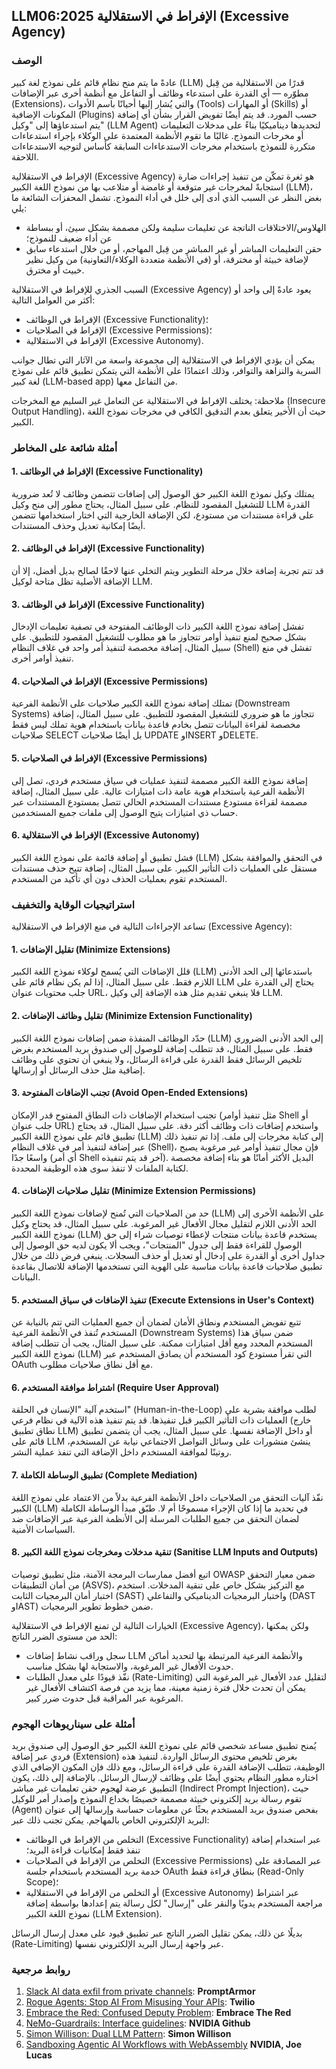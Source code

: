 ## LLM06:2025 الإفراط في الاستقلالية (Excessive Agency)

### الوصف 

عادةً ما يتم منح نظام قائم على نموذج لغة كبير (LLM) قدرًا من الاستقلالية من قِبل مطوّره — أي القدرة على استدعاء وظائف أو التفاعل مع أنظمة أخرى عبر الإضافات (Extensions)، والتي يُشار إليها أحيانًا باسم الأدوات (Tools) أو المهارات (Skills) أو المكونات الإضافية (Plugins) حسب المورد. قد يتم أيضًا تفويض القرار بشأن أي إضافة يتم استدعاؤها إلى "وكيل" (LLM Agent) لتحديدها ديناميكيًا بناءً على مدخلات التعليمات أو مخرجات النموذج. غالبًا ما تقوم الأنظمة المعتمدة على الوكلاء بإجراء استدعاءات متكررة للنموذج باستخدام مخرجات الاستدعاءات السابقة كأساس لتوجيه الاستدعاءات اللاحقة.

الإفراط في الاستقلالية (Excessive Agency) هو ثغرة تمكّن من تنفيذ إجراءات ضارة استجابةً لمخرجات غير متوقعة أو غامضة أو متلاعب بها من نموذج اللغة الكبير (LLM)، بغض النظر عن السبب الذي أدى إلى خلل في أداء النموذج. تشمل المحفزات الشائعة ما يلي:
* الهلاوس/الاختلاقات الناتجة عن تعليمات سليمة ولكن مصممة بشكل سيئ، أو ببساطة عن أداء ضعيف للنموذج؛
* حقن التعليمات المباشر أو غير المباشر من قِبل المهاجم، أو من خلال استدعاء سابق لإضافة خبيثة أو مخترقة، أو (في الأنظمة متعددة الوكلاء/التعاونية) من وكيل نظير خبيث أو مخترق.

السبب الجذري للإفراط في الاستقلالية (Excessive Agency) يعود عادةً إلى واحد أو أكثر من العوامل التالية:
* الإفراط في الوظائف (Excessive Functionality)؛
* الإفراط في الصلاحيات (Excessive Permissions)؛
* الإفراط في الاستقلالية (Excessive Autonomy).

يمكن أن يؤدي الإفراط في الاستقلالية إلى مجموعة واسعة من الآثار التي تطال جوانب السرية والنزاهة والتوافر، وذلك اعتمادًا على الأنظمة التي يتمكن تطبيق قائم على نموذج لغة كبير (LLM-based app) من التفاعل معها.

ملاحظة: يختلف الإفراط في الاستقلالية عن التعامل غير السليم مع المخرجات (Insecure Output Handling)، حيث أن الأخير يتعلق بعدم التدقيق الكافي في مخرجات نموذج اللغة الكبير.

### أمثلة شائعة على المخاطر

#### 1. الإفراط في الوظائف (Excessive Functionality)
  يمتلك وكيل نموذج اللغة الكبير حق الوصول إلى إضافات تتضمن وظائف لا تُعد ضرورية للتشغيل المقصود للنظام. على سبيل المثال، يحتاج مطور إلى منح وكيل LLM القدرة على قراءة مستندات من مستودع، لكن الإضافة الخارجية التي اختار استخدامها تتضمن أيضًا إمكانية تعديل وحذف المستندات.
#### 2. الإفراط في الوظائف (Excessive Functionality)
  قد تتم تجربة إضافة خلال مرحلة التطوير ويتم التخلي عنها لاحقًا لصالح بديل أفضل، إلا أن الإضافة الأصلية تظل متاحة لوكيل LLM.
#### 3. الإفراط في الوظائف (Excessive Functionality)
  تفشل إضافة نموذج اللغة الكبير ذات الوظائف المفتوحة في تصفية تعليمات الإدخال بشكل صحيح لمنع تنفيذ أوامر تتجاوز ما هو مطلوب للتشغيل المقصود للتطبيق. على سبيل المثال، إضافة مخصصة لتنفيذ أمر واحد في غلاف النظام (Shell) تفشل في منع تنفيذ أوامر أخرى.
#### 4. الإفراط في الصلاحيات (Excessive Permissions)
  تمتلك إضافة نموذج اللغة الكبير صلاحيات على الأنظمة الفرعية (Downstream Systems) تتجاوز ما هو ضروري للتشغيل المقصود للتطبيق. على سبيل المثال، إضافة مخصصة لقراءة البيانات تتصل بخادم قاعدة بيانات باستخدام هوية تملك ليس فقط صلاحيات SELECT بل أيضًا صلاحيات UPDATE وINSERT وDELETE.
#### 5. الإفراط في الصلاحيات (Excessive Permissions)
  إضافة نموذج اللغة الكبير مصممة لتنفيذ عمليات في سياق مستخدم فردي، تصل إلى الأنظمة الفرعية باستخدام هوية عامة ذات امتيازات عالية. على سبيل المثال، إضافة مصممة لقراءة مستودع مستندات المستخدم الحالي تتصل بمستودع المستندات عبر حساب ذي امتيازات يتيح الوصول إلى ملفات جميع المستخدمين.
#### 6. الإفراط في الاستقلالية (Excessive Autonomy)
  فشل تطبيق أو إضافة قائمة على نموذج اللغة الكبير (LLM) في التحقق والموافقة بشكل مستقل على العمليات ذات التأثير الكبير. على سبيل المثال، إضافة تتيح حذف مستندات المستخدم تقوم بعمليات الحذف دون أي تأكيد من المستخدم.

### استراتيجيات الوقاية والتخفيف

تساعد الإجراءات التالية في منع الإفراط في الاستقلالية (Excessive Agency):

#### 1. تقليل الإضافات (Minimize Extensions)
  قلل الإضافات التي يُسمح لوكلاء نموذج اللغة الكبير (LLM) باستدعائها إلى الحد الأدنى اللازم فقط. على سبيل المثال، إذا لم يكن نظام قائم على LLM يحتاج إلى القدرة على جلب محتويات عنوان URL، فلا ينبغي تقديم مثل هذه الإضافة إلى وكيل LLM.
#### 2. تقليل وظائف الإضافات (Minimize Extension Functionality)
  حدّد الوظائف المنفذة ضمن إضافات نموذج اللغة الكبير (LLM) إلى الحد الأدنى الضروري فقط. على سبيل المثال، قد تتطلب إضافة للوصول إلى صندوق بريد المستخدم بغرض تلخيص الرسائل فقط القدرة على قراءة الرسائل، ولا ينبغي أن تحتوي على وظائف إضافية مثل حذف الرسائل أو إرسالها.
#### 3. تجنب الإضافات المفتوحة (Avoid Open-Ended Extensions)
  تجنب استخدام الإضافات ذات النطاق المفتوح قدر الإمكان (مثل تنفيذ أوامر Shell أو جلب عنوان URL) واستخدم إضافات ذات وظائف أكثر دقة. على سبيل المثال، قد يحتاج تطبيق قائم على نموذج اللغة الكبير (LLM) إلى كتابة مخرجات إلى ملف. إذا تم تنفيذ ذلك عبر إضافة لتنفيذ أمر في غلاف النظام (Shell)، فإن مجال تنفيذ أوامر غير مرغوبة يصبح واسعًا جدًا (أي أمر Shell آخر قد يتم تنفيذه). البديل الأكثر أمانًا هو بناء إضافة مخصصة لكتابة الملفات لا تنفذ سوى هذه الوظيفة المحددة.
#### 4. تقليل صلاحيات الإضافات (Minimize Extension Permissions)
  حد من الصلاحيات التي تُمنح لإضافات نموذج اللغة الكبير (LLM) على الأنظمة الأخرى إلى الحد الأدنى اللازم لتقليل مجال الأفعال غير المرغوبة. على سبيل المثال، قد يحتاج وكيل نموذج اللغة الكبير (LLM) يستخدم قاعدة بيانات منتجات لإعطاء توصيات شراء إلى حق الوصول للقراءة فقط إلى جدول "المنتجات"، ويجب ألا يكون لديه حق الوصول إلى جداول أخرى أو القدرة على إدخال أو تعديل أو حذف السجلات. ينبغي فرض ذلك من خلال تطبيق صلاحيات قاعدة بيانات مناسبة على الهوية التي تستخدمها الإضافة للاتصال بقاعدة البيانات.
#### 5. تنفيذ الإضافات في سياق المستخدم (Execute Extensions in User's Context)
  تتبع تفويض المستخدم ونطاق الأمان لضمان أن جميع العمليات التي تتم بالنيابة عن المستخدم تُنفذ في الأنظمة الفرعية (Downstream Systems) ضمن سياق هذا المستخدم المحدد ومع أقل امتيازات ممكنة. على سبيل المثال، يجب أن تتطلب إضافة نموذج اللغة الكبير (LLM) التي تقرأ مستودع كود المستخدم أن يصادق المستخدم عبر OAuth مع أقل نطاق صلاحيات مطلوب.
#### 6. اشتراط موافقة المستخدم (Require User Approval)
  استخدم آلية "الإنسان في الحلقة" (Human-in-the-Loop) لطلب موافقة بشرية على العمليات ذات التأثير الكبير قبل تنفيذها. قد يتم تنفيذ هذه الآلية في نظام فرعي (خارج نطاق تطبيق LLM) أو داخل الإضافة نفسها. على سبيل المثال، يجب أن يتضمن تطبيق قائم على LLM ينشئ منشورات على وسائل التواصل الاجتماعي نيابة عن المستخدم، روتينًا لموافقة المستخدم داخل الإضافة التي تنفذ عملية النشر.
#### 7. تطبيق الوساطة الكاملة (Complete Mediation)
  نفّذ آليات التحقق من الصلاحيات داخل الأنظمة الفرعية بدلاً من الاعتماد على نموذج اللغة الكبير (LLM) في تحديد ما إذا كان الإجراء مسموحًا أم لا. طبّق مبدأ الوساطة الكاملة لضمان التحقق من جميع الطلبات المرسلة إلى الأنظمة الفرعية عبر الإضافات ضد السياسات الأمنية.
#### 8. تنقية مدخلات ومخرجات نموذج اللغة الكبير (Sanitise LLM Inputs and Outputs)
  اتبع أفضل ممارسات البرمجة الآمنة، مثل تطبيق توصيات OWASP ضمن معيار التحقق من أمان التطبيقات (ASVS)، مع التركيز بشكل خاص على تنقية المدخلات. استخدم اختبار أمان البرمجيات الثابت (SAST) واختبار البرمجيات الديناميكي والتفاعلي (DAST وIAST) ضمن خطوط تطوير البرمجيات.

الخيارات التالية لن تمنع الإفراط في الاستقلالية (Excessive Agency)، ولكن يمكنها الحد من مستوى الضرر الناتج:

- سجل وراقب نشاط إضافات LLM والأنظمة الفرعية المرتبطة بها لتحديد أماكن حدوث الأفعال غير المرغوبة، والاستجابة لها بشكل مناسب.
- نفّذ قيودًا على معدل الطلبات (Rate-Limiting) لتقليل عدد الأفعال غير المرغوبة التي يمكن أن تحدث خلال فترة زمنية معينة، مما يزيد من فرصة اكتشاف الأفعال غير المرغوبة عبر المراقبة قبل حدوث ضرر كبير.

### أمثلة على سيناريوهات الهجوم

يُمنح تطبيق مساعد شخصي قائم على نموذج اللغة الكبير حق الوصول إلى صندوق بريد فردي عبر إضافة (Extension) بغرض تلخيص محتوى الرسائل الواردة. لتنفيذ هذه الوظيفة، تتطلب الإضافة القدرة على قراءة الرسائل، ومع ذلك فإن المكون الإضافي الذي اختاره مطور النظام يحتوي أيضًا على وظائف لإرسال الرسائل. بالإضافة إلى ذلك، يكون التطبيق عرضة لهجوم حقن تعليمات غير مباشر (Indirect Prompt Injection)، حيث تقوم رسالة بريد إلكتروني خبيثة مصممة خصيصًا بخداع النموذج وإصدار أمر للوكيل (Agent) بفحص صندوق بريد المستخدم بحثًا عن معلومات حساسة وإرسالها إلى عنوان البريد الإلكتروني الخاص بالمهاجم. يمكن تجنب ذلك عبر:
* التخلص من الإفراط في الوظائف (Excessive Functionality) عبر استخدام إضافة تنفذ فقط إمكانيات قراءة البريد؛
* التخلص من الإفراط في الصلاحيات (Excessive Permissions) عبر المصادقة على خدمة بريد المستخدم باستخدام جلسة OAuth بنطاق قراءة فقط (Read-Only Scope)؛
* أو التخلص من الإفراط في الاستقلالية (Excessive Autonomy) عبر اشتراط مراجعة المستخدم يدويًا والنقر على "إرسال" لكل رسالة يتم إعدادها بواسطة إضافة نموذج اللغة الكبير (LLM Extension).

بديلًا عن ذلك، يمكن تقليل الضرر الناتج عبر تطبيق قيود على معدل إرسال الرسائل (Rate-Limiting) عبر واجهة إرسال البريد الإلكتروني نفسها.

### روابط مرجعية

1. [Slack AI data exfil from private channels](https://promptarmor.substack.com/p/slack-ai-data-exfiltration-from-private): **PromptArmor**
2. [Rogue Agents: Stop AI From Misusing Your APIs](https://www.twilio.com/en-us/blog/rogue-ai-agents-secure-your-apis): **Twilio**
3. [Embrace the Red: Confused Deputy Problem](https://embracethered.com/blog/posts/2023/chatgpt-cross-plugin-request-forgery-and-prompt-injection./): **Embrace The Red**
4. [NeMo-Guardrails: Interface guidelines](https://github.com/NVIDIA/NeMo-Guardrails/blob/main/docs/security/guidelines.md): **NVIDIA Github**
6. [Simon Willison: Dual LLM Pattern](https://simonwillison.net/2023/Apr/25/dual-llm-pattern/): **Simon Willison**
7. [Sandboxing Agentic AI Workflows with WebAssembly](https://developer.nvidia.com/blog/sandboxing-agentic-ai-workflows-with-webassembly/) **NVIDIA, Joe Lucas**
